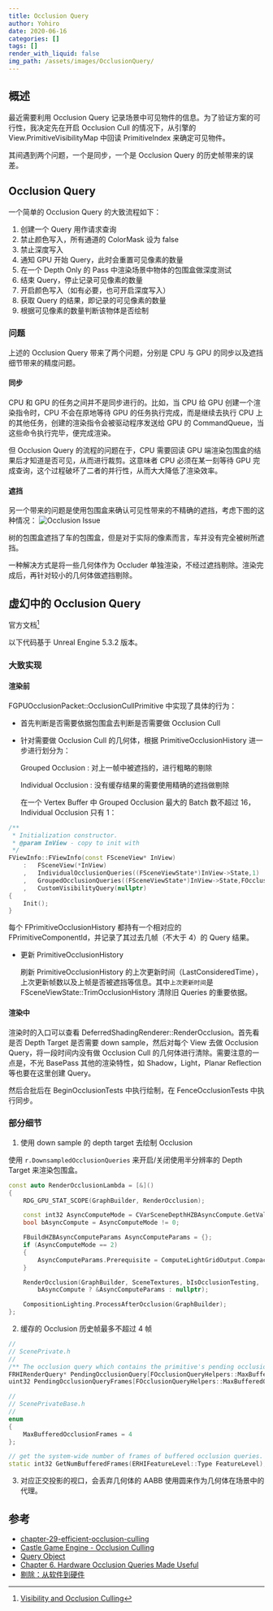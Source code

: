 ```yaml
---
title: Occlusion Query
author: Yohiro
date: 2020-06-16
categories: []
tags: []
render_with_liquid: false
img_path: /assets/images/OcclusionQuery/
---
```


## 概述

最近需要利用 Occlusion Query 记录场景中可见物件的信息。为了验证方案的可行性，我决定先在开启 Occlusion Cull 的情况下，从引擎的 View.PrimitiveVisibilityMap 中回读 PrimitiveIndex 来确定可见物件。

其间遇到两个问题，一个是同步，一个是 Occlusion Query 的历史帧带来的误差。

## Occlusion Query

一个简单的 Occlusion Query 的大致流程如下：

1. 创建一个 Query 用作请求查询
2. 禁止颜色写入，所有通道的 ColorMask 设为 false
3. 禁止深度写入
4. 通知 GPU 开始 Query，此时会重置可见像素的数量
5. 在一个 Depth Only 的 Pass 中渲染场景中物体的包围盒做深度测试
6. 结束 Query，停止记录可见像素的数量
7. 开启颜色写入（如有必要，也可开启深度写入）
8. 获取 Query 的结果，即记录的可见像素的数量
9. 根据可见像素的数量判断该物体是否绘制

### 问题

上述的 Occlusion Query 带来了两个问题，分别是 CPU 与 GPU 的同步以及遮挡细节带来的精度问题。

#### 同步

CPU 和 GPU 的任务之间并不是同步进行的。比如，当 CPU 给 GPU 创建一个渲染指令时，CPU 不会在原地等待 GPU 的任务执行完成，而是继续去执行 CPU 上的其他任务，创建的渲染指令会被驱动程序发送给 GPU 的 CommandQueue，当这些命令执行完毕，便完成渲染。

但 Occlusion Query 的流程的问题在于，CPU 需要回读 GPU 端渲染包围盒的结果后才知道是否可见，从而进行裁剪。这意味者 CPU 必须在某一刻等待 GPU 完成查询，这个过程破坏了二者的并行性，从而大大降低了渲染效率。

#### 遮挡

另一个带来的问题是使用包围盒来确认可见性带来的不精确的遮挡，考虑下图的这种情况：
![Occlusion Issue](fig01.jpg)

树的包围盒遮挡了车的包围盒，但是对于实际的像素而言，车并没有完全被树所遮挡。

一种解决方式是将一些几何体作为 Occluder 单独渲染，不经过遮挡剔除。渲染完成后，再针对较小的几何体做遮挡剔除。

## 虚幻中的 Occlusion Query

官方文档[^OffcialDocument]

以下代码基于 Unreal Engine 5.3.2 版本。

### 大致实现

#### 渲染前

FGPUOcclusionPacket::OcclusionCullPrimitive 中实现了具体的行为：

- 首先判断是否需要依据包围盒去判断是否需要做 Occlusion Cull

- 针对需要做 Occlusion Cull 的几何体，根据 PrimitiveOcclusionHistory 进一步进行划分为：

    Grouped Occlusion
    : 对上一帧中被遮挡的，进行粗略的剔除

    Individual Occlusion
    : 没有缓存结果的需要使用精确的遮挡做剔除

    在一个 Vertex Buffer 中 Grouped Occlusion 最大的 Batch 数不超过 16，Individual Occlusion 只有 1：

```cpp
/** 
 * Initialization constructor. 
 * @param InView - copy to init with
 */
FViewInfo::FViewInfo(const FSceneView* InView)
    :   FSceneView(*InView)
    ,   IndividualOcclusionQueries((FSceneViewState*)InView->State,1)
    ,   GroupedOcclusionQueries((FSceneViewState*)InView->State,FOcclusionQueryBatcher::OccludedPrimitiveQueryBatchSize)
    ,   CustomVisibilityQuery(nullptr)
{
    Init();
}
```

每个 FPrimitiveOcclusionHistory 都持有一个相对应的 FPrimitiveComponentId，并记录了其过去几帧（不大于 4）的 Query 结果。

- 更新 PrimitiveOcclusionHistory

    刷新 PrimitiveOcclusionHistory 的上次更新时间（LastConsideredTime），上次更新帧数以及上帧是否被遮挡等信息。其中`上次更新时间`是 FSceneViewState::TrimOcclusionHistory 清除旧 Queries 的重要依据。

#### 渲染中

渲染时的入口可以查看 DeferredShadingRenderer::RenderOcclusion。首先看是否 Depth Target 是否需要 down sample，然后对每个 View 去做 Occlusion Query，将一段时间内没有做 Occlusion Cull 的几何体进行清除。需要注意的一点是，不光 BasePass 其他的渲染特性，如 Shadow，Light，Planar Reflection 等也要在这里创建 Query。

然后合批后在 BeginOcclusionTests 中执行绘制，在 FenceOcclusionTests 中执行同步。

### 部分细节

1. 使用 down sample 的 depth target 去绘制 Occlusion

使用 `r.DownsampledOcclusionQueries` 来开启/关闭使用半分辨率的 Depth Target 来渲染包围盒。

```cpp
const auto RenderOcclusionLambda = [&]()
{
    RDG_GPU_STAT_SCOPE(GraphBuilder, RenderOcclusion);

    const int32 AsyncComputeMode = CVarSceneDepthHZBAsyncCompute.GetValueOnRenderThread();
    bool bAsyncCompute = AsyncComputeMode != 0;

    FBuildHZBAsyncComputeParams AsyncComputeParams = {};
    if (AsyncComputeMode == 2)
    {
        AsyncComputeParams.Prerequisite = ComputeLightGridOutput.CompactLinksPass;
    }

    RenderOcclusion(GraphBuilder, SceneTextures, bIsOcclusionTesting,
        bAsyncCompute ? &AsyncComputeParams : nullptr);

    CompositionLighting.ProcessAfterOcclusion(GraphBuilder);
};
```

2. 缓存的 Occlusion 历史帧最多不超过 4 帧

```cpp
//
// ScenePrivate.h
//
/** The occlusion query which contains the primitive's pending occlusion results. */
FRHIRenderQuery* PendingOcclusionQuery[FOcclusionQueryHelpers::MaxBufferedOcclusionFrames];
uint32 PendingOcclusionQueryFrames[FOcclusionQueryHelpers::MaxBufferedOcclusionFrames]; 

//
// ScenePrivateBase.h
//
enum
{
    MaxBufferedOcclusionFrames = 4
};

// get the system-wide number of frames of buffered occlusion queries.
static int32 GetNumBufferedFrames(ERHIFeatureLevel::Type FeatureLevel);
```

3. 对应正交投影的视口，会丢弃几何体的 AABB 使用圆来作为几何体在场景中的代理。

## 参考

- [chapter-29-efficient-occlusion-culling](https://developer.nvidia.com/gpugems/gpugems/part-v-performance-and-practicalities/chapter-29-efficient-occlusion-culling)
- [Castle Game Engine - Occlusion Culling](https://castle-engine.io/occlusion_culling?page=/occlusion_query)
- [Query Object](https://www.khronos.org/opengl/wiki/Query_Object#Occlusion_queries)
- [Chapter 6. Hardware Occlusion Queries Made Useful](https://developer.nvidia.com/gpugems/gpugems2/part-i-geometric-complexity/chapter-6-hardware-occlusion-queries-made-useful)
- [剔除：从软件到硬件](https://zhuanlan.zhihu.com/p/66407205)

[^OffcialDocument]:  [Visibility and Occlusion Culling](https://docs.unrealengine.com/5.3/en-US/visibility-and-occlusion-culling-in-unreal-engine/)